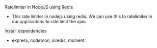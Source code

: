 Ratelimiter in NodeJS using Redis
- This rate limiter in nodejs using redis. We can use this to ratelimiter in our applications to rate limit the apis.

Install dependencies
- express, nodemon, ioredis, moment
